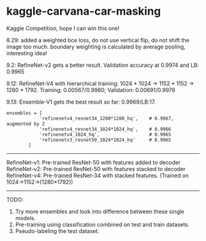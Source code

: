 # kaggle-carvana-car-masking
Kaggle Competition, hope I can win this one!

8.29: added a weighted bce loss, do not use vertical flip, do not shift the image too much. boundary weighting is calculated by average pooling, interesting idea!

9.2: RefineNet-v2 gets a better result. Validation accuracy at 0.9974 and LB: 0.9965

9.12: RefineNet-V4 with hierarchical training: 1024 * 1024 -> 1152 * 1152 -> 1280 * 1792. Training: 0.00567/0.9980; Validation: 0.00691/0.9978

9.13: Ensemble-V1 gets the best result so far: 0.9969/LB:17. 

    ensembles = [
                'refinenetv4_resnet34_1280*1280_hq',    # 0.9967, augmented by 2
                'refinenetv4_resnet34_1024*1024_hq',    # 0.9966
                'refinenetv4_1024_hq',                  # 0.9965
                'refinenetv3_resnet50_1024*1024_hq'     # 0.9965
            ]

-----------

RefineNet-v1: Pre-trained ResNet-50 with features added to decoder
RefineNet-v2: Pre-trained ResNet-50 with features stacked to decoder
RefineNet-v4: Pre-trained ResNet-34 with stacked features. (Trained on 1024->1152->(1280*1792))

------------

TODO:

1. Try more ensembles and look into difference between these single models.
2. Pre-training using classification combined on test and train datasets.
3. Pseudo-labeling the test dataset.
